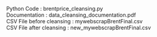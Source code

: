 Python Code : brentprice_cleansing.py </br>
Documentation : data_cleansing_documentation.pdf  </br>
CSV File before cleansing : mywebscrapBrentFinal.csv </br>
CSV File after cleansing : new_mywebscrapBrentFinal.csv </br>
